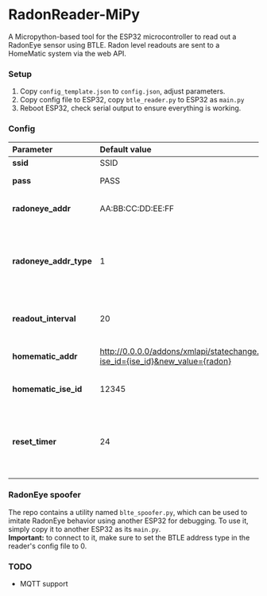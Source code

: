# RadonReader-MiPy
A Micropython-based tool for the ESP32 microcontroller to read out a RadonEye sensor using BTLE.
Radon level readouts are sent to a HomeMatic system via the web API.

### Setup
1. Copy `config_template.json` to `config.json`, adjust parameters.
2. Copy config file to ESP32, copy `btle_reader.py` to ESP32 as `main.py`
3. Reboot ESP32, check serial output to ensure everything is working.

### Config
| Parameter          | Default value                                                                  | Description                                                              |
|:-------------------|:-------------------------------------------------------------------------------|:-------------------------------------------------------------------------|
| **ssid**               | SSID                                                                           | WiFi SSID                                                                |
| **pass**               | PASS                                                                           | WiFi password                                                            |
| **radoneye_addr**      | AA:BB:CC:DD:EE:FF                                                              | Radoneye BT MAC address                                                  |
| **radoneye_addr_type** | 1                                                                              | Radoneye BTLE address type (1 for RadonEye, 0 for spoofer)               |
| **readout_interval**   | 20                                                                             | Radon readout interval in seconds                                        |
| **homematic_addr**     | http://0.0.0.0/addons/xmlapi/statechange.cgi?ise_id={ise_id}&new_value={radon} | HomeMatic web API address                                                |
| **homematic_ise_id**   | 12345                                                                          | HomeMatic Radon ISE ID                                                   |
| **reset_timer**        | 24                                                                             | Interval for automated ESP32 reboot in hours (set to 0 to disable) |

### RadonEye spoofer
The repo contains a utility named `blte_spoofer.py`, which can be used to imitate RadonEye behavior using another ESP32 for debugging.
To use it, simply copy it to another ESP32 as its `main.py`.  
**Important:** to connect to it, make sure to set the BTLE address type in the reader's config file to 0.

### TODO
- MQTT support